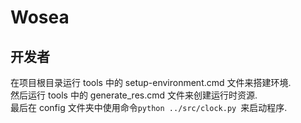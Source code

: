 # Wosea

## 开发者

在项目根目录运行 tools 中的 setup-environment.cmd 文件来搭建环境.  
然后运行 tools 中的 generate_res.cmd 文件来创建运行时资源.  
最后在 config 文件夹中使用命令`python ../src/clock.py `来启动程序.
